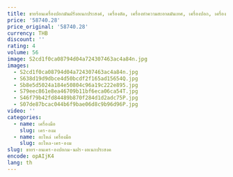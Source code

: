 ```yaml
---
title: ขายร้อนเครื่องปอกมันฝรั่งอเนกประสงค์, เครื่องตัด, เครื่องทําความสะอาดมันเทศ, เครื่องปอก, เครื่องปอกมันฝรั่งและเครื่องตัด
price: '58740.28'
price_original: '58740.28'
currency: THB
discount: ''
rating: 4
volume: 56
image: S2cd1f0ca08794d04a724307463ac4a84n.jpg
images:
  - S2cd1f0ca08794d04a724307463ac4a84n.jpg
  - S638d19d9dbce4d50bcdf2f165ad15654Q.jpg
  - Sb8e5d5024a184e50804c96a19c222e895.jpg
  - S79eec861e8ea46709b11bf6eca06ca54T.jpg
  - S46f79b42fd84489b870f284d1d2adc75P.jpg
  - S07de87bcac044b6f9bae06d8c9b96d96P.jpg
video: ''
categories:
  - name: เครื่องมือ
    slug: เคร-องม
  - name: อะไหล่ เครื่องมือ
    slug: อะไหล-เคร-องม
slug: ขายร-อนเคร-องปอกม-นฝร-งอเนกประสงค
encode: opAIjK4
lang: th
---
```

  